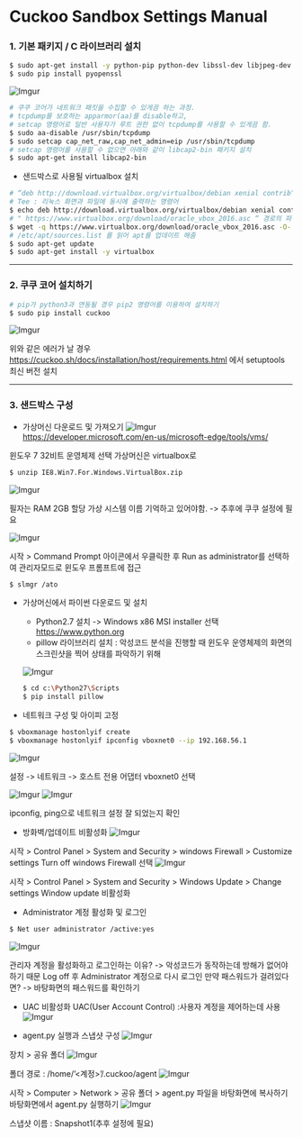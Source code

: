 # Cuckoo Sandbox Settings Manual

### 1. 기본 패키지 / C 라이브러리 설치
```bash
$ sudo apt-get install -y python-pip python-dev libssl-dev libjpeg-dev zlib1g-dev tcpdump apparmor-utils libffi-dev swig python-setuptools
$ sudo pip install pyopenssl
```

![Imgur](https://i.imgur.com/KqkVFsH.png)

```bash
# 쿠쿠 코어가 네트워크 패킷을 수집할 수 있게끔 하는 과정.
# tcpdump를 보호하는 apparmor(aa)를 disable하고,
# setcap 명령어로 일반 사용자가 루트 권한 없이 tcpdump를 사용할 수 있게끔 함.
$ sudo aa-disable /usr/sbin/tcpdump
$ sudo setcap cap_net_raw,cap_net_admin=eip /usr/sbin/tcpdump
# setcap 명령어를 사용할 수 없으면 아래와 같이 libcap2-bin 패키지 설치
$ sudo apt-get install libcap2-bin
```
* 샌드박스로 사용될 virtualbox 설치
```bash
# “deb http://download.virtualbox.org/virtualbox/debian xenial contrib”라는 명령어를 터미널에 출력함과 동시에 “/etc/apt/sources.list.d/virtualbox.list” 경로의 파일에 write
# Tee : 리눅스 화면과 파일에 동시에 출력하는 명령어
$ echo deb http://download.virtualbox.org/virtualbox/debian xenial contrib | sudo tee -a /etc/apt/sources.list.d/virtualbox.list
# " https://www.virtualbox.org/download/oracle_vbox_2016.asc “ 경로의 파일을 다운로드 후 이 파일 안의 키값을 apt의 키 리스트에 추가
$ wget -q https://www.virtualbox.org/download/oracle_vbox_2016.asc -O- | sudo apt-key add –
# /etc/apt/sources.list 를 읽어 apt를 업데이트 해줌
$ sudo apt-get update
$ sudo apt-get install -y virtualbox
```
* * *
### 2. 쿠쿠 코어 설치하기
```bash
# pip가 python3과 연동될 경우 pip2 명령어를 이용하여 설치하기
$ sudo pip install cuckoo
```
![Imgur](https://i.imgur.com/y4UxQzM.png)

위와 같은 에러가 날 경우
https://cuckoo.sh/docs/installation/host/requirements.html 에서 setuptools 최신 버전 설치

* * *
### 3. 샌드박스 구성
* 가상머신 다운로드 및 가져오기
![Imgur](https://i.imgur.com/hKSPo32.png)
https://developer.microsoft.com/en-us/microsoft-edge/tools/vms/

윈도우 7 32비트 운영체제 선택
가상머신은 virtualbox로
```bash
$ unzip IE8.Win7.For.Windows.VirtualBox.zip
```
![Imgur](https://i.imgur.com/a0C0JL3.png)

필자는 RAM 2GB 할당
가상 시스템 이름 기억하고 있어야함. -> 추후에 쿠쿠 설정에 필요

![Imgur](https://i.imgur.com/N8wQUYp.png)

시작 > Command Prompt 아이콘에서 우클릭한 후 Run as administrator를 선택하여 관리자모드로 윈도우 프롬프트에 접근
```bash
$ slmgr /ato
```

* 가상머신에서 파이썬 다운로드 및 설치
  - Python2.7 설치 -> Windows x86 MSI installer 선택
   https://www.python.org
  - pillow 라이브러리 설치 : 악성코드 분석을 진행할 때 윈도우 운영체제의 화면의 스크린샷을 찍어 상태를 파악하기 위해

  ![Imgur](https://i.imgur.com/xB4pnbO.png)

  ```bash
  $ cd c:\Python27\Scripts
  $ pip install pillow
  ```
* 네트워크 구성 및 아이피 고정
```bash
$ vboxmanage hostonlyif create
$ vboxmanage hostonlyif ipconfig vboxnet0 --ip 192.168.56.1
```

![Imgur](https://i.imgur.com/CmGzQHv.png)

설정 -> 네트워크 -> 호스트 전용 어댑터 vboxnet0 선택

![Imgur](https://i.imgur.com/o6zMsai.png)
![Imgur](https://i.imgur.com/YBOsnc3.png)

ipconfig, ping으로 네트워크 설정 잘 되었는지 확인

* 방화벽/업데이트 비활성화
![Imgur](https://i.imgur.com/QOhiVsc.png)

시작 > Control Panel > System and Security > windows Firewall > Customize settings
Turn off windows Firewall 선택
![Imgur](https://i.imgur.com/btuevpo.png)

시작 > Control Panel > System and Security > Windows Update > Change settings
Window update 비활성화

* Administrator 계정 활성화 및 로그인
```bash
$ Net user administrator /active:yes
```
![Imgur](https://i.imgur.com/Lb16M1J.png)

관리자 계정을 활성화하고 로그인하는 이유? -> 악성코드가 동작하는데 방해가 없어야 하기 때문
Log off 후 Administrator 계정으로 다시 로그인
만약 패스워드가 걸려있다면? -> 바탕화면의 패스워드를 확인하기

* UAC 비활성화
UAC(User Account Control) :사용자 계정을 제어하는데 사용
![Imgur](https://i.imgur.com/1FIjuTG.png)


* agent.py 실행과 스냅샷 구성
![Imgur](https://i.imgur.com/RObszP8.png)

장치 > 공유 폴더
![Imgur](https://i.imgur.com/q5k7bbb.png)

폴더 경로 : /home/’<계정>’/.cuckoo/agent
![Imgur](https://i.imgur.com/2K6YSnk.png)

시작 > Computer > Network > 공유 폴더 > agent.py 파일을 바탕화면에 복사하기
바탕화면에서 agent.py 실행하기
![Imgur](https://i.imgur.com/Honpk1l.png)

스냅샷 이름 : Snapshot1(추후 설정에 필요)
